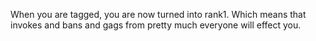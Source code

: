 When you are tagged, you are now turned into rank1. Which means that invokes and bans and gags from pretty much everyone will effect you.